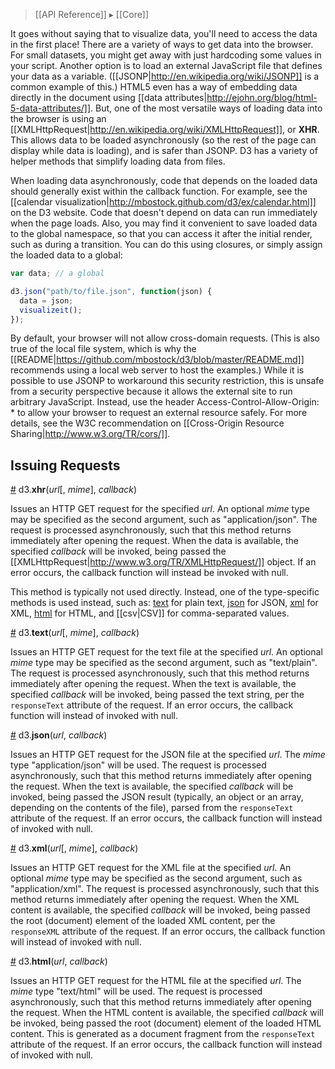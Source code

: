 > [[API Reference]] ▸ [[Core]]

It goes without saying that to visualize data, you'll need to access the data in the first place! There are a variety of ways to get data into the browser. For small datasets, you might get away with just hardcoding some values in your script. Another option is to load an external JavaScript file that defines your data as a variable. ([[JSONP|http://en.wikipedia.org/wiki/JSONP]] is a common example of this.) HTML5 even has a way of embedding data directly in the document using [[data attributes|http://ejohn.org/blog/html-5-data-attributes/]]. But, one of the most versatile ways of loading data into the browser is using an [[XMLHttpRequest|http://en.wikipedia.org/wiki/XMLHttpRequest]], or **XHR**. This allows data to be loaded asynchronously (so the rest of the page can display while data is loading), and is safer than JSONP. D3 has a variety of helper methods that simplify loading data from files.

When loading data asynchronously, code that depends on the loaded data should generally exist within the callback function. For example, see the [[calendar visualization|http://mbostock.github.com/d3/ex/calendar.html]] on the D3 website. Code that doesn't depend on data can run immediately when the page loads. Also, you may find it convenient to save loaded data to the global namespace, so that you can access it after the initial render, such as during a transition. You can do this using closures, or simply assign the loaded data to a global:

```javascript
var data; // a global

d3.json("path/to/file.json", function(json) {
  data = json;
  visualizeit();
});
```

By default, your browser will not allow cross-domain requests. (This is also true of the local file system, which is why the [[README|https://github.com/mbostock/d3/blob/master/README.md]] recommends using a local web server to host the examples.) While it is possible to use JSONP to workaround this security restriction, this is unsafe from a security perspective because it allows the external site to run arbitrary JavaScript. Instead, use the header Access-Control-Allow-Origin: * to allow your browser to request an external resource safely. For more details, see the W3C recommendation on [[Cross-Origin Resource Sharing|http://www.w3.org/TR/cors/]].

## Issuing Requests

<a name="d3_xhr" href="Requests#d3_xhr">#</a> d3.<b>xhr</b>(<i>url</i>[, <i>mime</i>], <i>callback</i>)

Issues an HTTP GET request for the specified *url*. An optional *mime* type may be specified as the second argument, such as "application/json". The request is processed asynchronously, such that this method returns immediately after opening the request. When the data is available, the specified *callback* will be invoked, being passed the [[XMLHttpRequest|http://www.w3.org/TR/XMLHttpRequest/]] object. If an error occurs, the callback function will instead be invoked with null.

This method is typically not used directly. Instead, one of the type-specific methods is used instead, such as: [text](Requests#d3_text) for plain text, [json](Requests#d3_json) for JSON, [xml](Requests#d3_xml) for XML, [html](Requests#d3_html) for HTML, and [[csv|CSV]] for comma-separated values.

<a name="d3_text" href="Requests#d3_text">#</a> d3.<b>text</b>(<i>url</i>[, <i>mime</i>], <i>callback</i>)

Issues an HTTP GET request for the text file at the specified *url*. An optional *mime* type may be specified as the second argument, such as "text/plain". The request is processed asynchronously, such that this method returns immediately after opening the request. When the text is available, the specified *callback* will be invoked, being passed the text string, per the `responseText` attribute of the request. If an error occurs, the callback function will instead of invoked with null.

<a name="d3_json" href="Requests#d3_json">#</a> d3.<b>json</b>(<i>url</i>, <i>callback</i>)

Issues an HTTP GET request for the JSON file at the specified *url*. The *mime* type "application/json" will be used. The request is processed asynchronously, such that this method returns immediately after opening the request. When the text is available, the specified *callback* will be invoked, being passed the JSON result (typically, an object or an array, depending on the contents of the file), parsed from the `responseText` attribute of the request. If an error occurs, the callback function will instead of invoked with null.

<a name="d3_xml" href="Requests#d3_xml">#</a> d3.<b>xml</b>(<i>url</i>[, <i>mime</i>], <i>callback</i>)

Issues an HTTP GET request for the XML file at the specified *url*. An optional *mime* type may be specified as the second argument, such as "application/xml". The request is processed asynchronously, such that this method returns immediately after opening the request. When the XML content is available, the specified *callback* will be invoked, being passed the root (document) element of the loaded XML content, per the `responseXML` attribute of the request. If an error occurs, the callback function will instead of invoked with null.

<a name="d3_html" href="Requests#d3_html">#</a> d3.<b>html</b>(<i>url</i>, <i>callback</i>)

Issues an HTTP GET request for the HTML file at the specified *url*. The *mime* type "text/html" will be used. The request is processed asynchronously, such that this method returns immediately after opening the request. When the HTML content is available, the specified *callback* will be invoked, being passed the root (document) element of the loaded HTML content. This is generated as a document fragment from the `responseText` attribute of the request. If an error occurs, the callback function will instead of invoked with null.
